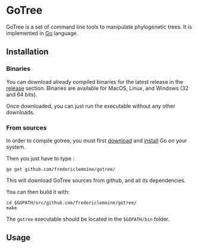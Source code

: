 # GoTree
GoTree is a set of command line tools to manipulate phylogenetic trees. It is implemented in [Go](https://golang.org/) language.

## Installation
### Binaries
You can download already compiled binaries for the latest release in the [release](https://github.com/fredericlemoine/gotree/releases) section.
Binaries are available for MacOS, Linux, and Windows (32 and 64 bits).

Once downloaded, you can just run the executable without any other downloads.

### From sources
In order to compile gotree, you must first [download](https://golang.org/dl/) and [install](https://golang.org/doc/install) Go on your system.

Then you just have to type :
```
go get github.com/fredericlemoine/gotree/
```
This will download GoTree sources from github, and all its dependencies.

You can then build it with:
```
cd $GOPATH/src/github.com/fredericlemoine/gotree/
make
```
The `gotree` executable should be located in the `$GOPATH/bin` folder.

## Usage
